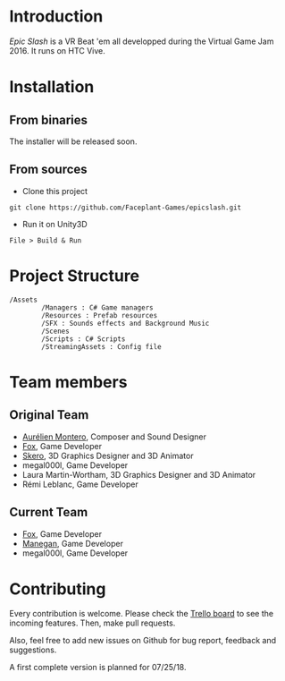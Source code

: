 # Introduction

*Epic Slash* is a VR Beat 'em all developped during the Virtual Game Jam 2016. It runs on HTC Vive.


# Installation

## From binaries

The installer will be released soon.

## From sources

- Clone this project
```
git clone https://github.com/Faceplant-Games/epicslash.git
```

- Run it on Unity3D
```
File > Build & Run
```


# Project Structure
```
/Assets
        /Managers : C# Game managers
        /Resources : Prefab resources
        /SFX : Sounds effects and Background Music
        /Scenes
        /Scripts : C# Scripts
        /StreamingAssets : Config file
```

# Team members

## Original Team

- [Aurélien Montero](https://www.aurelienmontero.com/), Composer and Sound Designer
- [Fox](https://github.com/vincent-heng), Game Developer
- [Skero](http://mapleclerc.wixsite.com/portfolio), 3D Graphics Designer and 3D Animator
- megal000l, Game Developer
- Laura Martin-Wortham, 3D Graphics Designer and 3D Animator
- Rémi Leblanc, Game Developer

## Current Team

- [Fox](https://github.com/vincent-heng), Game Developer
- [Manegan](https://github.com/Manegan), Game Developer
- megal000l, Game Developer

# Contributing

Every contribution is welcome. Please check the [Trello board](https://trello.com/b/clnb9JpQ/epicslash-development) to see the incoming features. Then, make pull requests.

Also, feel free to add new issues on Github for bug report, feedback and suggestions.

A first complete version is planned for 07/25/18.
